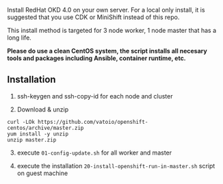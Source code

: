 Install RedHat OKD 4.0 on your own server.  For a local only install, it is suggested that you use CDK or MiniShift instead of this repo.

This install method is targeted for 3 node worker, 1 node master that has a long life.

**Please do use a clean CentOS system, the script installs all necesary tools and packages including Ansible, container runtime, etc.**

## Installation

1. ssh-keygen and ssh-copy-id for each node and cluster

3. Download & unzip

```
curl -LOk https://github.com/vatoio/openshift-centos/archive/master.zip
yum install -y unzip
unzip master.zip
```

3. execute `01-config-update.sh` for all worker and master

4. execute the installation `20-install-openshift-run-in-master.sh` script on guest machine
